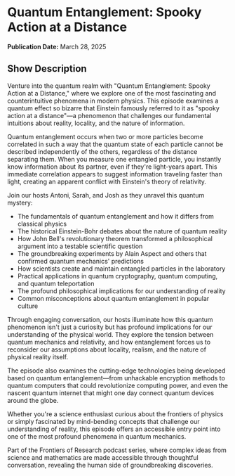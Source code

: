 # Quantum Entanglement: Spooky Action at a Distance
**Publication Date:** March 28, 2025


## Show Description

Venture into the quantum realm with "Quantum Entanglement: Spooky Action at a Distance," where we explore one of the most fascinating and counterintuitive phenomena in modern physics. This episode examines a quantum effect so bizarre that Einstein famously referred to it as "spooky action at a distance"—a phenomenon that challenges our fundamental intuitions about reality, locality, and the nature of information.

Quantum entanglement occurs when two or more particles become correlated in such a way that the quantum state of each particle cannot be described independently of the others, regardless of the distance separating them. When you measure one entangled particle, you instantly know information about its partner, even if they're light-years apart. This immediate correlation appears to suggest information traveling faster than light, creating an apparent conflict with Einstein's theory of relativity.

Join our hosts Antoni, Sarah, and Josh as they unravel this quantum mystery:

- The fundamentals of quantum entanglement and how it differs from classical physics
- The historical Einstein-Bohr debates about the nature of quantum reality
- How John Bell's revolutionary theorem transformed a philosophical argument into a testable scientific question
- The groundbreaking experiments by Alain Aspect and others that confirmed quantum mechanics' predictions
- How scientists create and maintain entangled particles in the laboratory
- Practical applications in quantum cryptography, quantum computing, and quantum teleportation
- The profound philosophical implications for our understanding of reality
- Common misconceptions about quantum entanglement in popular culture

Through engaging conversation, our hosts illuminate how this quantum phenomenon isn't just a curiosity but has profound implications for our understanding of the physical world. They explore the tension between quantum mechanics and relativity, and how entanglement forces us to reconsider our assumptions about locality, realism, and the nature of physical reality itself.

The episode also examines the cutting-edge technologies being developed based on quantum entanglement—from unhackable encryption methods to quantum computers that could revolutionize computing power, and even the nascent quantum internet that might one day connect quantum devices around the globe.

Whether you're a science enthusiast curious about the frontiers of physics or simply fascinated by mind-bending concepts that challenge our understanding of reality, this episode offers an accessible entry point into one of the most profound phenomena in quantum mechanics.

Part of the Frontiers of Research podcast series, where complex ideas from science and mathematics are made accessible through thoughtful conversation, revealing the human side of groundbreaking discoveries. 